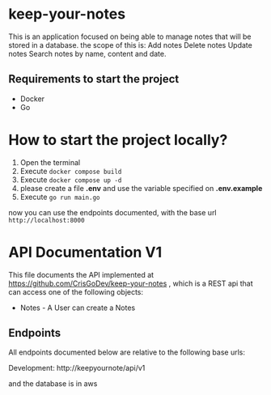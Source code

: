 # keep-your-notes
This is an application focused on being able to manage notes that will be stored in a database. the scope of this is: Add notes Delete notes Update notes Search notes by name, content and date.

## Requirements to start the project
- Docker
- Go

# How to start the project locally?
1. Open the terminal
2. Execute `docker compose build`
3. Execute `docker compose up -d`
4. please create a file **.env** and use the variable specified on **.env.example**
5. Execute ```go run main.go```

now you can use the endpoints documented, with the base url ```http://localhost:8000```

# API Documentation V1

This file documents the API implemented at
https://github.com/CrisGoDev/keep-your-notes , which is a
REST api that can access one of the following objects:

- Notes - A User can create a Notes

## Endpoints

All endpoints documented below are relative to the following base urls:

Development: http://keepyournote/api/v1

and the database is in aws